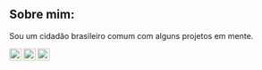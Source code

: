 ## Sobre mim:
Sou um cidadão brasileiro comum com alguns projetos em mente.

[<img align="left" alt="Twitch" width="22px" src="https://www.flaticon.com/svg/vstatic/svg/2111/2111668.svg?token=exp=1617573948~hmac=48fa50c4e5ac008174cb9baf1c0e4fe0"/>][twitch]
[<img align="left" alt="Twitter" width="22px" src="https://www.flaticon.com/svg/vstatic/svg/733/733579.svg?token=exp=1617574266~hmac=677ec43a088b74f869490dce9c66ea4c"/>][twitter]
[<img align="left" alt="YouTube" width="22px" src="https://www.flaticon.com/svg/vstatic/svg/1384/1384060.svg?token=exp=1617573792~hmac=44e631e4334fe26548794ae4cc277209"/>][youtube]

[twitch]: https://twitch.tv/kyanmarcos
[twitter]: https://twitter.com/kyanmarcos
[youtube]: https://www.youtube.com/channel/UCR0IA6JFTcuVGFNcc0TeqYA
